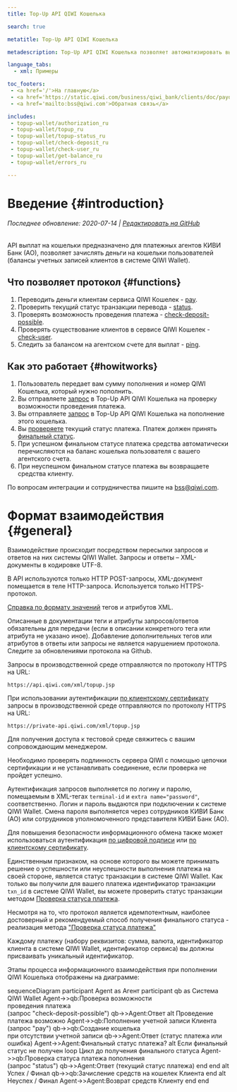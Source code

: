 ```yaml
---
title: Top-Up API QIWI Кошелька

search: true

metatitle: Top-Up API QIWI Кошелька

metadescription: Top-Up API QIWI Кошелька позволяет автоматизировать выплаты на QIWI Кошельки пользователей.

language_tabs:
  - xml: Примеры

toc_footers:
 - <a href='/'>На главную</a>
 - <a href='https://static.qiwi.com/business/qiwi_bank/clients/doc/paydealerprotocolint.pdf'>Документация PDF</a>
 - <a href='mailto:bss@qiwi.com'>Обратная связь</a>

includes:
 - topup-wallet/authorization_ru
 - topup-wallet/topup_ru
 - topup-wallet/topup-status_ru
 - topup-wallet/check-deposit_ru
 - topup-wallet/check-user_ru
 - topup-wallet/get-balance_ru
 - topup-wallet/errors_ru

---
```


# Введение {#introduction}

###### Последнее обновление: 2020-07-14 | [Редактировать на GitHub](https://github.com/QIWI-API/topup-wallet-docs/blob/master/topup-wallet_ru.html.md)

API выплат на кошельки предназначено для платежных агентов КИВИ Банк (АО), позволяет зачислять деньги на кошельки пользователей (балансы учетных записей клиентов в системе QIWI Wallet).

## Что позволяет протокол {#functions}

1. Переводить деньги клиентам сервиса QIWI Кошелек - [pay](#payment).
2. Проверить текущий статус транзакции перевода - [status](#status).
3. Проверять возможность проведения платежа - [check-deposit-possible](#check-deposit).
4. Проверять существование клиентов в сервисе QIWI Кошелек - [check-user](#check-user).
5. Следить за балансом на агентском счете для выплат - [ping](#get-balance).

## Как это работает {#howitworks}

1. Пользователь передает вам сумму пополнения и номер QIWI Кошелька, который нужно пополнить.
2. Вы отправляете [запрос](#check-deposit) в Top-Up API QIWI Кошелька на проверку  возможности проведения платежа.
3. Вы отправляете [запрос](#payment) в Top-Up API QIWI Кошелька на пополнение этого кошелька.
4. Вы [проверяете](#status) текущий статус платежа. Платеж должен принять [финальный статус](#statuses).
5. При успешном финальном статусе платежа средства автоматически перечисляются на баланс кошелька пользователя с вашего агентского счета.
6. При неуспешном финальном статусе платежа вы возвращаете средства клиенту.

По вопросам интеграции и сотрудничества пишите на <a href="mailto:bss@qiwi.com">bss@qiwi.com</a>.

# Формат взаимодействия {#general}

Взаимодействие происходит посредством пересылки запросов и ответов на них системы QIWI Wallet. Запросы и ответы – XML-документы в кодировке UTF-8.

В API используются только  HTTP POST-запросы, XML-документ помещается в теле HTTP-запроса. Используется только HTTPS-протокол.

[Справка по формату значений](#params-types) тегов и атрибутов XML.

<aside class="warning">
Описанные в документации теги и атрибуты запросов/ответов обязательны для передачи (если в описании конкретного тега или атрибута не указано иное). Добавление дополнительных тегов или атрибутов в ответы или запросы не является нарушением протокола. Следите за обновлениями протокола на Github.
</aside>

Запросы в производственной среде отправляются по протоколу HTTPS на URL:

`https://api.qiwi.com/xml/topup.jsp`

При использовании аутентификации [по клиентскому сертификату](#ssl-auth) запросы в производственной среде отправляются по протоколу HTTPS на URL:

`https://private-api.qiwi.com/xml/topup.jsp`

<aside class="notice">Для получения доступа к тестовой среде свяжитесь с вашим сопровождающим менеджером.</aside>

Необходимо проверять подлинность сервера QIWI с помощью цепочки сертификации и не устанавливать соединение, если проверка не пройдет успешно.

Аутентификация запросов выполняется по логину и паролю, помещаемым в XML-тегах `terminal-id` и `extra name="password"`, соответственно. Логин и пароль выдаются при подключении к системе QIWI Wallet. Смена пароля выполняется через сотрудников КИВИ Банк (АО) или сотрудников уполномоченного представителя КИВИ Банк (АО).

Для повышения безопасности информационного обмена также может использоваться аутентификация [по цифровой подписи](#sign-auth) или [по клиентскому сертификату](#ssl-auth).

Единственным признаком, на основе которого вы можете принимать решение о успешности или неуспешности выполнения платежа на своей стороне, является статус транзакции в системе QIWI Wallet. Как только вы получили для вашего платежа идентификатор транзакции `txn_id` в системе QIWI Wallet, вы можете проверить статус транзакции методом [Проверка статуса платежа](#status).

<aside class="warning">Несмотря на то, что протокол является идемпотентным, наиболее достоверный и рекомендуемый способ получения финального статуса - реализация метода <a href="#status">"Проверка статуса платежа"</a></aside>

Каждому платежу (набору реквизитов: сумма, валюта, идентификатор клиента в системе QIWI Wallet, идентификатор сервиса) вы должны присваивать уникальный идентификатор.

Этапы процесса информационного взаимодействия при пополнении QIWI Кошелька отображены на диаграмме:

<!--![TopUp Sequence](images/topup_flow.png)-->

<div class="mermaid">
sequenceDiagram
participant Agent as Агент
participant qb as Система QIWI Wallet
Agent->>qb:Проверка возможности<br>проведения платежа<br>(запрос "check-deposit-possible")
qb->>Agent:Ответ
alt Проведение платежа возможно
Agent->>qb:Пополнение учетной записи Клиента<br>(запрос "pay")
qb->>qb:Создание кошелька <br>при отсутствии учетной записи
qb->>Agent:Ответ (статус платежа или ошибка)
Agent->>Agent:Финальный статус платежа?
alt Если финальный статус не получен
loop Цикл до получения финального статуса
Agent->>qb:Проверка статуса платежа пополнения<br>(запрос "status")
qb->>Agent:Ответ (текущий статус платежа)
end
end
alt Успех / Финал
qb->>qb:Зачисление средств на кошелек Клиента
end
alt Неуспех / Финал
Agent->>Agent:Возврат средств Клиенту
end
end
</div>

<!--
Логическая последовательность операций при взаимодействии с системой QIWI Wallet должна соответствовать блок-схеме:

![TopUp FlowChart](/images/topup.png)
-->
